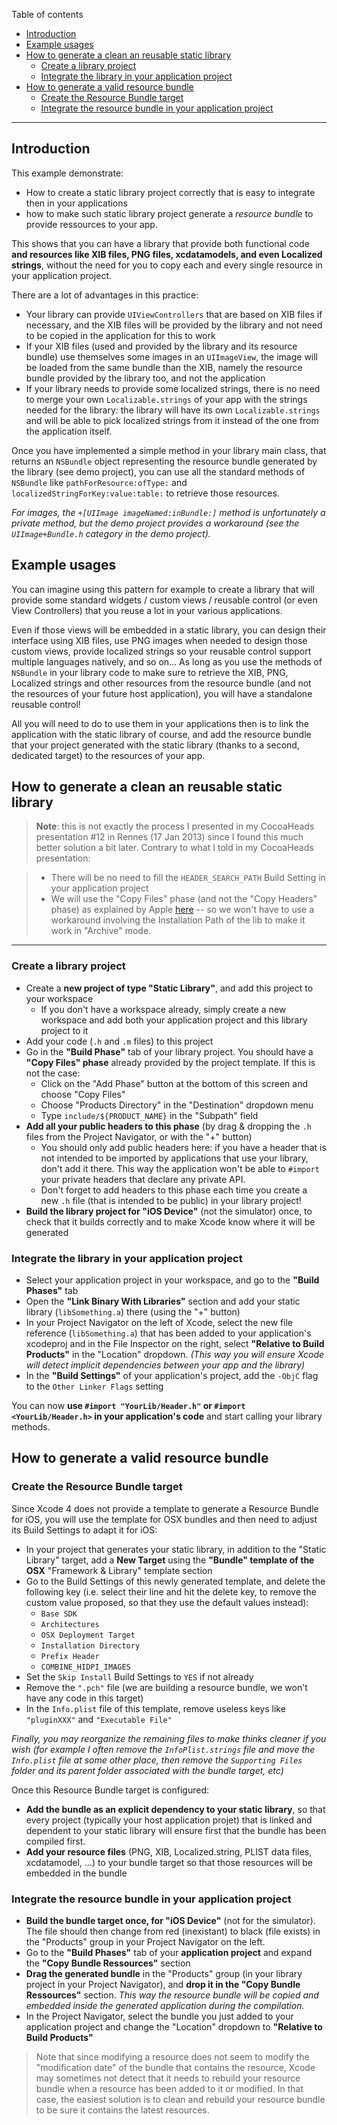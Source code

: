 Table of contents

* [Introduction](#introduction)
* [Example usages](#example-usages)
* [How to generate a clean an reusable static library](#how-to-generate-a-clean-an-reusable-static-library)
  * [Create a library project](#create-a-library-project)
  * [Integrate the library in your application project](#integrate-the-library-in-your-application-project)
* [How to generate a valid resource bundle](#how-to-generate-a-valid-resource-bundle)
  * [Create the Resource Bundle target](#create-the-resource-bundle-target)
  * [Integrate the resource bundle in your application project](#integrate-the-resource-bundle-in-your-application-project)

---

## Introduction

This example demonstrate:
* How to create a static library project correctly that is easy to integrate then in your applications
* how to make such static library project generate a _resource bundle_ to provide ressources to your app.

This shows that you can have a library that provide both functional code **and resources like
XIB files, PNG files, xcdatamodels, and even Localized strings**, without the need for you to copy
each and every single resource in your application project.

There are a lot of advantages in this practice:

* Your library can provide `UIViewControllers` that are based on XIB files if necessary, and the XIB files will be provided by the library
  and not need to be copied in the application for this to work
* If your XIB files (used and provided by the library and its resource bundle) use themselves some images in an `UIImageView`,
  the image will be loaded from the same bundle than the XIB, namely the resource bundle provided by the library too, and not the application
* If your library needs to provide some localized strings, there is no need to merge your own `Localizable.strings` of your app
  with the strings needed for the library: the library will have its own `Localizable.strings` and will be able to pick localized strings
  from it instead of the one from the application itself.

Once you have implemented a simple method in your library main class, that returns an `NSBundle` object representing the
resource bundle generated by the library (see demo project), you can use all the standard methods of `NSBundle` like
`pathForResource:ofType:` and `localizedStringForKey:value:table:` to retrieve those resources.

_For images, the `+[UIImage imageNamed:inBundle:]` method is unfortunately a private method,
but the demo project provides a workaround (see the `UIImage+Bundle.h` category in the demo project)._

## Example usages

You can imagine using this pattern for example to create a library that will provide some standard widgets / custom views / reusable control
(or even View Controllers) that you reuse a lot in your various applications.

Even if those views will be embedded in a static library, you can design their interface using XIB files,
use PNG images when needed to design those custom views, provide localized strings so your reusable control
support multiple languages natively, and so on…
As long as you use the methods of `NSBundle` in your library code to make sure to retrieve the XIB, PNG, Localized strings
and other resources from the resource bundle (and not the resources of your future host application), you will have a standalone reusable control!

All you will need to do to use them in your applications then is to link the application with the static library
of course, and add the resource bundle that your project generated with the static library (thanks to a second, dedicated target)
to the resources of your app.

## How to generate a clean an reusable static library

> **Note**: this is not exactly the process I presented in my CocoaHeads presentation #12 in Rennes (17 Jan 2013) since I found this much better solution a bit later.
> Contrary to what I told in my CocoaHeads presentation:

> * There will be no need to fill the `HEADER_SEARCH_PATH` Build Setting in your application project
> * We will use the "Copy Files" phase (and not the "Copy Headers" phase) as explained by Apple
>   [here](http://developer.apple.com/library/ios/technotes/iOSStaticLibraries/iOSStaticLibraries.pdf) -- so we won't have to use a workaround involving the Installation Path of the lib to make it work in "Archive" mode.

---

### Create a library project

* Create a **new project of type "Static Library"**, and add this project to your workspace
	* If you don't have a workspace already, simply create a new workspace and add both your application project and this library project to it
* Add your code (`.h` and `.m` files) to this project
* Go in the **"Build Phase"** tab of your library project. You should have a **"Copy Files" phase** already provided by the project template. If this is not the case:
	* Click on the "Add Phase" button at the bottom of this screen and choose "Copy Files"
	* Choose "Products Directory" in the "Destination" dropdown menu
	* Type `include/${PRODUCT_NAME}` in the "Subpath" field
* **Add all your public headers to this phase** (by drag & dropping the `.h` files from the Project Navigator, or with the "+" button)
	* You should only add public headers here: if you have a header that is not intended to be imported by applications that
	  use your library, don't add it there. This way the application won't be able to `#import` your private headers that declare any private API.
	* Don't forget to add headers to this phase each time you create a new `.h` file (that is intended to be public) in your library project!
* **Build the library project for "iOS Device"** (not the simulator) once, to check that it builds correctly and to make Xcode know where it will be generated

### Integrate the library in your application project

* Select your application project in your workspace, and go to the **"Build Phases"** tab
* Open the **"Link Binary With Libraries"** section and add your static library (`libSomething.a`) there (using the "+" button)
* In your Project Navigator on the left of Xcode, select the new file reference (`libSomething.a`) that has been added to your application's xcodeproj
  and in the File Inspector on the right, select **"Relative to Build Products"** in the "Location" dropdown.
  _(This way you will ensure Xcode will detect implicit dependencies between your app and the library)_
* In the **"Build Settings"** of your application's project, add the `-ObjC` flag to the `Other Linker Flags` setting

You can now **use `#import "YourLib/Header.h"` or `#import <YourLib/Header.h>` in your application's code** and start calling your library methods.

## How to generate a valid resource bundle

### Create the Resource Bundle target

Since Xcode 4 does not provide a template to generate a Resource Bundle for iOS, you will use the template for OSX bundles
and then need to adjust its Build Settings to adapt it for iOS:

* In your project that generates your static library, in addition to the "Static Library" target, add a **New Target** using the
**"Bundle" template of the OSX** "Framework & Library" template section
* Go to the Build Settings of this newly generated template, and delete the following key
  (i.e. select their line and hit the delete key, to remove the custom value proposed, so that they use the default values instead):
  * `Base SDK`
  * `Architectures`
  * `OSX Deployment Target`
  * `Installation Directory`
  * `Prefix Header`
  * `COMBINE_HIDPI_IMAGES`
* Set the `Skip Install` Build Settings to `YES` if not already
* Remove the `".pch"` file (we are building a resource bundle, we won't have any code in this target)
* In the `Info.plist` file of this template, remove useless keys like `"pluginXXX"` and `"Executable File"`

_Finally, you may reorganize the remaining files to make thinks cleaner if you wish
(for example I often remove the `InfoPlist.strings` file and move the `Info.plist` file at some other place,
then remove the `Supporting Files` folder and its parent folder associated with the bundle target, etc)_

Once this Resource Bundle target is configured:

* **Add the bundle as an explicit dependency to your static library**, so that every project (typically your host application projet) that is linked
and dependent to your static library will ensure first that the bundle has been compiled first.
* **Add your resource files** (PNG, XIB, Localized.string, PLIST data files, xcdatamodel, …) to your bundle target so that
  those resources will be embedded in the bundle
  
### Integrate the resource bundle in your application project

* **Build the bundle target once, for "iOS Device"** (not for the simulator). The file should then change from red (inexistant)
  to black (file exists) in the "Products" group in your Project Navigator on the left.
* Go to the **"Build Phases"** tab of your **application project** and expand the **"Copy Bundle Ressources"** section
* **Drag the generated bundle** in the "Products" group (in your library project in your Project Navigator),
  and **drop it in the "Copy Bundle Ressources"** section.
  _This way the resource bundle will be copied and embedded inside the generated application during the compilation._
* In the Project Navigator, select the bundle you just added to your application project and change the "Location"
  dropdown to **"Relative to Build Products"**

> Note that since modifying a resource does not seem to modify the "modification date" of the bundle that contains the resource,
Xcode may sometimes not detect that it needs to rebuild your resource bundle when a resource has been added to it or modified.
In that case, the easiest solution is to clean and rebuild your resource bundle to be sure it contains the latest resources.
